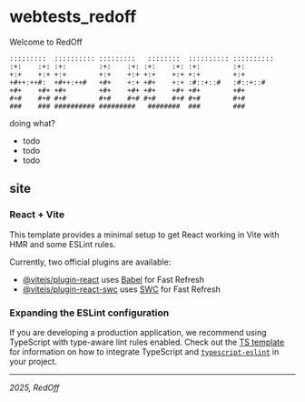 # webtests_redoff

Welcome to RedOff

```text
:::::::::  :::::::::: :::::::::   ::::::::  :::::::::: :::::::::: 
:+:    :+: :+:        :+:    :+: :+:    :+: :+:        :+:        
+:+    +:+ +:+        +:+    +:+ +:+    +:+ +:+        +:+        
+#++:++#:  +#++:++#   +#+    +:+ +#+    +:+ :#::+::#   :#::+::#   
+#+    +#+ +#+        +#+    +#+ +#+    +#+ +#+        +#+        
#+#    #+# #+#        #+#    #+# #+#    #+# #+#        #+#        
###    ### ########## #########   ########  ###        ###    
```

doing what?
- todo
- todo
- todo

## site

### React + Vite

This template provides a minimal setup to get React working in Vite with HMR and some ESLint rules.

Currently, two official plugins are available:

- [@vitejs/plugin-react](https://github.com/vitejs/vite-plugin-react/blob/main/packages/plugin-react) uses [Babel](https://babeljs.io/) for Fast Refresh
- [@vitejs/plugin-react-swc](https://github.com/vitejs/vite-plugin-react/blob/main/packages/plugin-react-swc) uses [SWC](https://swc.rs/) for Fast Refresh

### Expanding the ESLint configuration

If you are developing a production application, we recommend using TypeScript with type-aware lint rules enabled. Check out the [TS template](https://github.com/vitejs/vite/tree/main/packages/create-vite/template-react-ts) for information on how to integrate TypeScript and [`typescript-eslint`](https://typescript-eslint.io) in your project.

____________________________________
_2025, RedOff_
